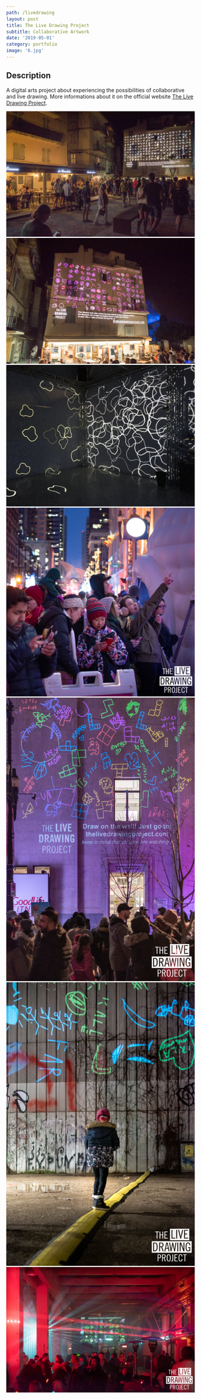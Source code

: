 ```yaml
---
path: /livedrawing
layout: post
title: The Live Drawing Project
subtitle: Collaborative Artwork
date: '2019-05-01'
category: portfolio
image: '6.jpg'
---
```


## Description

A digital arts project about experiencing the possibilities of collaborative and live drawing.
More informations about it on the official website [The Live Drawing Project](//thelivedrawingproject.com).

<photo-grid>
<img src="b-3.jpg"/>
<img src="b-2-2.jpg"/>
<img src="6.jpg"/>
<img src="web-6.jpg"/>
<img src="web-11.jpg"/>
<img src="web-21.jpg"/>
<img src="web-23.jpg"/>
</photo-grid>
